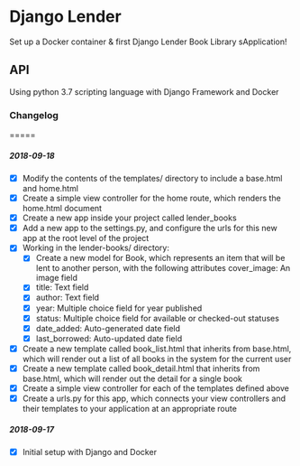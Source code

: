# Django Lender
Set up a Docker container & first Django Lender Book Library sApplication! 

## API
Using python 3.7 scripting language with Django Framework and Docker 

### Changelog
=====
##### 2018-09-18
- [x] Modify the contents of the templates/ directory to include a base.html and home.html
- [x] Create a simple view controller for the home route, which renders the home.html document
- [x] Create a new app inside your project called lender_books
- [x] Add a new app to the settings.py, and configure the urls for this new app at the root level of the project
- [x] Working in the lender-books/ directory:
    - [x] Create a new model for Book, which represents an item that will be lent to another person, with the following
        attributes cover_image: An image field
    - [x] title: Text field
    - [x] author: Text field
    - [x] year: Multiple choice field for year published
    - [x] status: Multiple choice field for available or checked-out statuses
    - [x] date_added: Auto-generated date field
    - [x] last_borrowed: Auto-updated date field
- [x] Create a new template called book_list.html that inherits from base.html, which will render out a list of all books in the system for the current user
- [x] Create a new template called book_detail.html that inherits from base.html, which will render out the detail for a single book
- [x] Create a simple view controller for each of the templates defined above
- [x] Create a urls.py for this app, which connects your view controllers and their templates to your application at an appropriate route

##### 2018-09-17
- [x] Initial setup with Django and Docker




